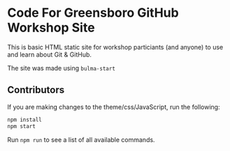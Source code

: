 # Code For Greensboro GitHub Workshop Site

This is basic HTML static site for workshop particiants (and anyone) to use and learn about Git & GitHub.

The site was made using `bulma-start`

## Contributors

If you are making changes to the theme/css/JavaScript, run the following:

```sh
npm install
npm start
```

Run `npm run` to see a list of all available commands.
